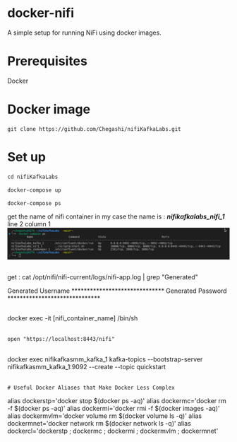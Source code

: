 
# docker-nifi
A simple setup for running NiFi using docker images.

# Prerequisites

Docker

# Docker image
```
git clone https://github.com/Chegashi/nifiKafkaLabs.git
```

# Set up
```
cd nifiKafkaLabs
```

```
docker-compose up
```

```
docker-compose ps
```
get the name of nifi container in my case the name is :  ***nifikafkalabs_nifi_1***
line 2 column 1
![alt text](./image.png)

```
```

get : cat /opt/nifi/nifi-current/logs/nifi-app.log | grep "Generated"


Generated Username ******************************
Generated Password ******************************

```
```
docker exec -it [nifi_container_name] /bin/sh
```

open "https://localhost:8443/nifi"


```
docker exec nifikafkasmm_kafka_1 kafka-topics --bootstrap-server nifikafkasmm_kafka_1:9092 --create --topic quickstart
```

# Useful Docker Aliases that Make Docker Less Complex
```
alias dockerstp='docker stop $(docker ps -aq)'
alias dockermc='docker rm -f $(docker ps -aq)'
alias dockermi='docker rmi -f $(docker images -aq)'
alias dockermvlm='docker volume rm $(docker volume ls -q)'
alias dockermnet='docker network rm  $(docker network ls -q)'
alias dockercl='dockerstp ; dockermc ; dockermi ; dockermvlm ; dockermnet'
```
